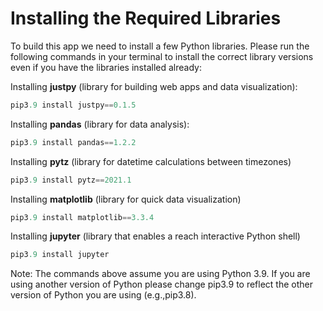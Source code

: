 # **Installing the Required Libraries**
To build this app we need to install a few Python libraries. Please run the following commands in your terminal to install the correct library versions even if you have the libraries installed already:



Installing **justpy** (library for building web apps and data visualization):
```py
pip3.9 install justpy==0.1.5
```


Installing **pandas** (library for data analysis):
```py
pip3.9 install pandas==1.2.2
```


Installing **pytz** (library for datetime calculations between timezones)
```py
pip3.9 install pytz==2021.1
```


Installing **matplotlib** (library for quick data visualization)
```py
pip3.9 install matplotlib==3.3.4
```


Installing **jupyter** (library that enables a reach interactive Python shell)
```py
pip3.9 install jupyter
```
Note: The commands above assume you are using Python 3.9. If you are using another version of Python please change pip3.9 to reflect the other version of Python you are using (e.g.,pip3.8).